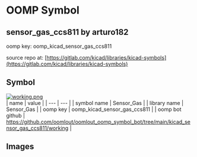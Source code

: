 # OOMP Symbol  
## sensor_gas_ccs811  by arturo182  
  
oomp key: oomp_kicad_sensor_gas_ccs811  
  
source repo at: [https://gitlab.com/kicad/libraries/kicad-symbols](https://gitlab.com/kicad/libraries/kicad-symbols)  
## Symbol  
  
[![working.png](working_600.png)](working.png)  
| name | value | 
| --- | --- | 
| symbol name | Sensor_Gas | 
| library name | Sensor_Gas | 
| oomp key | oomp_kicad_sensor_gas_ccs811 | 
| oomp bot github | https://github.com/oomlout/oomlout_oomp_symbol_bot/tree/main/kicad_sensor_gas_ccs811/working | 
## Images  
